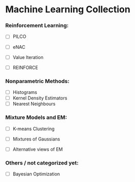 # Machine Learning Collection

### Reinforcement Learning:
- [ ] PILCO
- [ ] eNAC
- [ ] Value Iteration
- [ ] REINFORCE


### Nonparametric Methods:
- [ ] Histograms
- [ ] Kernel Density Estimators
- [ ] Nearest Neighbours

### Mixture Models and EM:
- [ ] K-means Clustering
- [ ] Mixtures of Gaussians
- [ ] Alternative views of EM


### Others / not categorized yet:
- [ ] Bayesian Optimization
